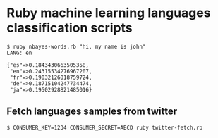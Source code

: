 # Ruby machine learning languages classification scripts

```
$ ruby nbayes-words.rb "hi, my name is john"
LANG: en

{"es"=>0.1843430663505358,
 "en"=>0.24315534276967207,
 "fr"=>0.19032126018759724,
 "de"=>0.18715104247734474,
 "ja"=>0.19502928821485016}
```

## Fetch languages samples from twitter

```
$ CONSUMER_KEY=1234 CONSUMER_SECRET=ABCD ruby twitter-fetch.rb
```
